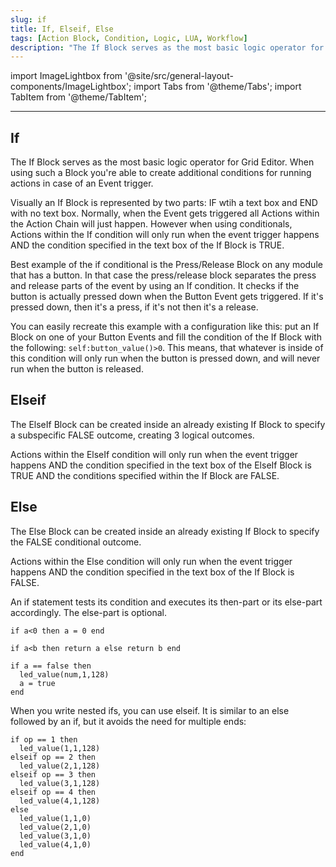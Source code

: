 ```yaml
---
slug: if
title: If, Elseif, Else
tags: [Action Block, Condition, Logic, LUA, Workflow]
description: "The If Block serves as the most basic logic operator for Grid Editor. When using such a Block you're able to create additional conditions for running actions in case of an Event trigger."
---
```


import ImageLightbox from '@site/src/general-layout-components/ImageLightbox';
import Tabs from '@theme/Tabs';
import TabItem from '@theme/TabItem';

---

<Tabs queryString="tab">
  <TabItem value="About If" label="About If" default>

## If

The If Block serves as the most basic logic operator for Grid Editor. When using such a Block you're able to create additional conditions for running actions in case of an Event trigger.

Visually an If Block is represented by two parts: IF wtih a text box and END with no text box. Normally, when the Event gets triggered all Actions within the Action Chain will just happen. However when using conditionals, Actions within the If condition will only run when the event trigger happens AND the condition specified in the text box of the If Block is TRUE.

Best example of the if conditional is the Press/Release Block on any module that has a button. In that case the press/release block separates the press and release parts of the event by using an If condition. It checks if the button is actually pressed down when the Button Event gets triggered. If it's pressed down, then it's a press, if it's not then it's a release.

You can easily recreate this example with a configuration like this: put an If Block on one of your Button Events and fill the condition of the If Block with the following: `self:button_value()>0`. This means, that whatever is inside of this condition will only run when the button is pressed down, and will never run when the button is released.

## Elseif

The ElseIf Block can be created inside an already existing If Block to specify a subspecific FALSE outcome, creating 3 logical outcomes.

Actions within the ElseIf condition will only run when the event trigger happens AND the condition specified in the text box of the ElseIf Block is TRUE AND the conditions specified within the If Block are FALSE.

## Else

The Else Block can be created inside an already existing If Block to specify the FALSE conditional outcome.

Actions within the Else condition will only run when the event trigger happens AND the condition specified in the text box of the If Block is FALSE.

  </TabItem>
  <TabItem value="Reference Manual Entry" label="Reference Manual Entry">

An if statement tests its condition and executes its then-part or its else-part accordingly. The else-part is optional.

    if a<0 then a = 0 end

    if a<b then return a else return b end

    if a == false then
      led_value(num,1,128)
      a = true
    end

When you write nested ifs, you can use elseif. It is similar to an else followed by an if, but it avoids the need for multiple ends:

    if op == 1 then
      led_value(1,1,128)
    elseif op == 2 then
      led_value(2,1,128)
    elseif op == 3 then
      led_value(3,1,128)
    elseif op == 4 then
      led_value(4,1,128)
    else
      led_value(1,1,0)
      led_value(2,1,0)
      led_value(3,1,0)
      led_value(4,1,0)
    end

</TabItem>
</Tabs>
